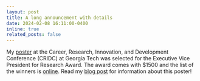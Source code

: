 ```yaml
---
layout: post
title: A long announcement with details
date: 2024-02-08 16:11:00-0400
inline: true
related_posts: false
---
```


My [poster](https://repository.gatech.edu/entities/publication/2c31837e-4ee2-4e0d-8360-7101c8f3ecb0) at the Career, Research, Innovation, and Development Conference (CRIDC) at Georgia Tech was selected for the Executive Vice President for Research Award. The award comes with $1500 and the list of the winners is [online](https://grad.gatech.edu/news/cridc-2024-awards-41000-poster-competition-winners). Read my [blog post](/_posts/2024-05-01-tabs.md) for information about this poster!
